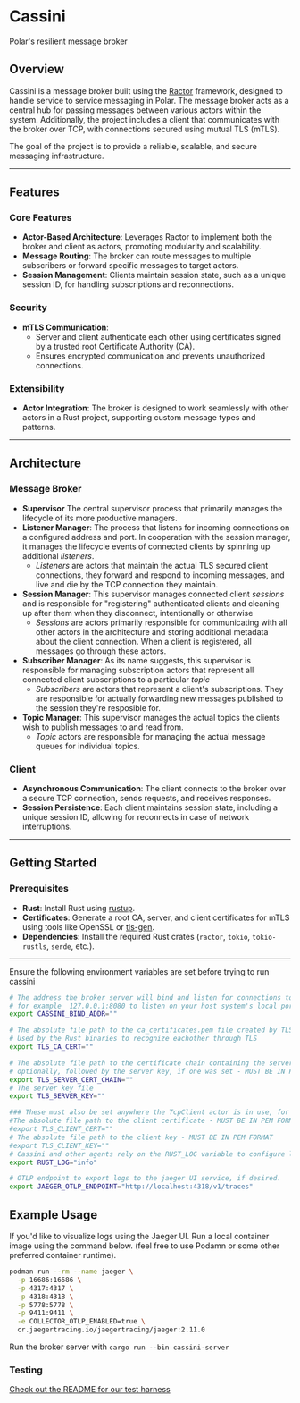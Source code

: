# Cassini

Polar's resilient message broker

## Overview

Cassini is a message broker built using the [Ractor](https://crates.io/crates/ractor) framework, designed to handle service to service messaging in Polar. The message broker acts as a central hub for passing messages between various actors within the system. Additionally, the project includes a client that communicates with the broker over TCP, with connections secured using mutual TLS (mTLS).

The goal of the project is to provide a reliable, scalable, and secure messaging infrastructure.

---

## Features

### Core Features
- **Actor-Based Architecture**: Leverages Ractor to implement both the broker and client as actors, promoting modularity and scalability.
- **Message Routing**: The broker can route messages to multiple subscribers or forward specific messages to target actors.
- **Session Management**: Clients maintain session state, such as a unique session ID, for handling subscriptions and reconnections.

### Security
- **mTLS Communication**:
  - Server and client authenticate each other using certificates signed by a trusted root Certificate Authority (CA).
  - Ensures encrypted communication and prevents unauthorized connections.

### Extensibility
- **Actor Integration**: The broker is designed to work seamlessly with other actors in a Rust project, supporting custom message types and patterns.


---

## Architecture

### Message Broker
- **Supervisor** The central supervisor process that primarily manages the lifecycle of its more productive managers.
- **Listener Manager**: The process that listens for incoming connections on a configured address and port. In cooperation with the session manager, it manages the lifecycle events of connected clients by spinning up additional *listeners*.
    - *Listeners* are actors that maintain the actual TLS secured client connections, they forward and respond to incoming messages, and live and die by the TCP connection they maintain.
- **Session Manager**: This supervisor manages connected client *sessions* and is responsible for "registering" authenticated clients and cleaning up after them when they disconnect, intentionally or otherwise
    - *Sessions* are actors primarily responsible for communicating with all other actors in the architecture and storing additional metadata about the client connection. When a client is registered, all messages go through these actors.
- **Subscriber Manager**: As its name suggests, this supervisor is responsible for managing subscription actors that represent all connected client subscriptions to a particular *topic*
    - *Subscribers* are actors that represent a client's subscriptions. They are responsible for actually forwarding new messages published to the session they're resposible for.
- **Topic Manager**: This supervisor manages the actual topics the clients wish to publish messages to and read from.
    - *Topic* actors are responsible for managing the actual message queues for individual topics.


### Client
- **Asynchronous Communication**: The client connects to the broker over a secure TCP connection, sends requests, and receives responses.
- **Session Persistence**: Each client maintains session state, including a unique session ID, allowing for reconnects in case of network interruptions.

---

## Getting Started

### Prerequisites
- **Rust**: Install Rust using [rustup](https://rustup.rs/).
- **Certificates**: Generate a root CA, server, and client certificates for mTLS using tools like OpenSSL or [tls-gen](https://github.com/rabbitmq/tls-gen).
- **Dependencies**: Install the required Rust crates (`ractor`, `tokio`, `tokio-rustls`, `serde`, etc.).

---
Ensure the following environment variables are set before trying to run cassini
```bash
# The address the broker server will bind and listen for connections to
# for example  127.0.0.1:8080 to listen on your host system's local port 8080
export CASSINI_BIND_ADDR=""

# The absolute file path to the ca_certificates.pem file created by TLS_GEN.
# Used by the Rust binaries to recognize eachother through TLS
export TLS_CA_CERT=""

# The absolute file path to the certificate chain containing the server certificate,followed by the root ca certificate used to sign it
# optionally, followed by the server key, if one was set - MUST BE IN PEM FORMAT
export TLS_SERVER_CERT_CHAIN=""
# The server key file
export TLS_SERVER_KEY=""

### These must also be set anywhere the TcpClient actor is in use, for example, the cassini integration tests the TLS_CA_CERT must also be provided.
#The absolute file path to the client certificate - MUST BE IN PEM FORMAT
#export TLS_CLIENT_CERT=""
# The absolute file path to the client key - MUST BE IN PEM FORMAT
#export TLS_CLIENT_KEY=""
# Cassini and other agents rely on the RUST_LOG variable to configure logging verbosity
export RUST_LOG="info"

# OTLP endpoint to export logs to the jaeger UI service, if desired.
export JAEGER_OTLP_ENDPOINT="http://localhost:4318/v1/traces"

```


## Example Usage

If you'd like to visualize logs using the Jaeger UI. Run a local container image using the command below. (feel free to use Podamn or some other preferred container runtime).

```bash
podman run --rm --name jaeger \
  -p 16686:16686 \
  -p 4317:4317 \
  -p 4318:4318 \
  -p 5778:5778 \
  -p 9411:9411 \
  -e COLLECTOR_OTLP_ENABLED=true \
  cr.jaegertracing.io/jaegertracing/jaeger:2.11.0
```


Run the broker server with `cargo run --bin cassini-server`

### Testing
[Check out the README for our test harness](..test/README.md)
